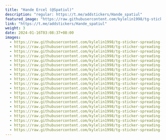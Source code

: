 ```yaml
---
title: "Hande Ercel (@Spatiul)"
description: "regular: https://t.me/addstickers/Hande_spatiul"
featured_image: "https://raw.githubusercontent.com/kylelin1998/tg-sticker-spreading-worldwide-images/main/img/3536253f-f379-4ca4-8b19-5d532767160c.jpg"
link: "https://t.me/addstickers/Hande_spatiul"
weight: 3
date: 2024-01-16T03:08:37+08:00
images:
  - https://raw.githubusercontent.com/kylelin1998/tg-sticker-spreading-worldwide-images/main/img/3536253f-f379-4ca4-8b19-5d532767160c.jpg
  - https://raw.githubusercontent.com/kylelin1998/tg-sticker-spreading-worldwide-images/main/img/b28a5156-a357-4ea0-804a-a249d94f983e.jpg
  - https://raw.githubusercontent.com/kylelin1998/tg-sticker-spreading-worldwide-images/main/img/492cf033-b511-4b56-bde4-9fea39acc34e.jpg
  - https://raw.githubusercontent.com/kylelin1998/tg-sticker-spreading-worldwide-images/main/img/9368d532-34ef-4231-ba09-4c34f067a8ca.jpg
  - https://raw.githubusercontent.com/kylelin1998/tg-sticker-spreading-worldwide-images/main/img/0e60fbfe-2c81-4fdb-b803-39b05dd71afb.jpg
  - https://raw.githubusercontent.com/kylelin1998/tg-sticker-spreading-worldwide-images/main/img/62dbb33f-40cb-404f-8479-aff386ca2127.jpg
  - https://raw.githubusercontent.com/kylelin1998/tg-sticker-spreading-worldwide-images/main/img/e7287467-2dc5-4d5a-b204-4c125bf24b34.jpg
  - https://raw.githubusercontent.com/kylelin1998/tg-sticker-spreading-worldwide-images/main/img/293a3888-89fc-43a8-96cb-c7a158a280e6.jpg
  - https://raw.githubusercontent.com/kylelin1998/tg-sticker-spreading-worldwide-images/main/img/af086888-487c-4272-9027-be0c7da26bc5.jpg
  - https://raw.githubusercontent.com/kylelin1998/tg-sticker-spreading-worldwide-images/main/img/69f54fba-ce51-4cf3-84f5-cf57fa73c41d.jpg
  - https://raw.githubusercontent.com/kylelin1998/tg-sticker-spreading-worldwide-images/main/img/b31031c5-cf84-45a9-86dd-e2fd428c91f5.jpg
  - https://raw.githubusercontent.com/kylelin1998/tg-sticker-spreading-worldwide-images/main/img/7db426db-b2f1-4f84-b4a9-b18fe0cf50f9.jpg
  - https://raw.githubusercontent.com/kylelin1998/tg-sticker-spreading-worldwide-images/main/img/ea4226af-9000-49ee-b5c0-8f14a9bad533.jpg
  - https://raw.githubusercontent.com/kylelin1998/tg-sticker-spreading-worldwide-images/main/img/22a618af-7fd2-4490-83f1-5e8b068c19c4.jpg
  - https://raw.githubusercontent.com/kylelin1998/tg-sticker-spreading-worldwide-images/main/img/e80ad521-d78d-4104-a722-1ffcc2ba45df.jpg
  - https://raw.githubusercontent.com/kylelin1998/tg-sticker-spreading-worldwide-images/main/img/438bb471-541e-4fa6-976b-a3ec5909dee9.jpg
  - https://raw.githubusercontent.com/kylelin1998/tg-sticker-spreading-worldwide-images/main/img/e5f9a789-0791-4e08-90da-c21111dfd5ae.jpg
  - https://raw.githubusercontent.com/kylelin1998/tg-sticker-spreading-worldwide-images/main/img/694f4276-181c-4123-ad1f-0640b5ea30ae.jpg
  - https://raw.githubusercontent.com/kylelin1998/tg-sticker-spreading-worldwide-images/main/img/f8dd22a1-0225-4153-8cdd-d25dc1679b18.jpg
  - https://raw.githubusercontent.com/kylelin1998/tg-sticker-spreading-worldwide-images/main/img/bf1bbfcd-ad25-41f2-a3ab-aa7de4691269.jpg
---
```

